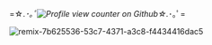 
  =☆.*･｡ﾟ![Profile view counter on Github](https://komarev.com/ghpvc/?username=Angel-0fDarkness)☆.*･｡ﾟ=

![remix-7b625536-53c7-4371-a3c8-f4434416dac5](https://github.com/user-attachments/assets/4481647b-63d1-4eb4-be49-1bcd1720e947)
